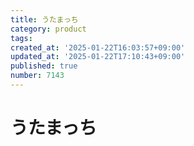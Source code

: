 ```yaml
---
title: うたまっち
category: product
tags:
created_at: '2025-01-22T16:03:57+09:00'
updated_at: '2025-01-22T17:10:43+09:00'
published: true
number: 7143
---
```


# うたまっち
